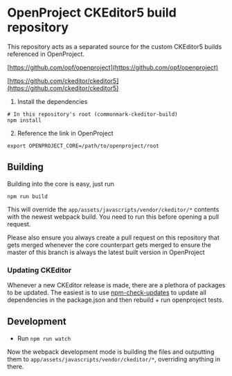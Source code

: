 # OpenProject CKEditor5 build repository

This repository acts as a separated source for the custom CKEditor5 builds referenced in OpenProject.


[https://github.com/opf/openproject](https://github.com/opf/openproject)

[https://github.com/ckeditor/ckeditor5](https://github.com/ckeditor/ckeditor5)



1. Install the dependencies

```
# In this repository's root (commonmark-ckeditor-build)
npm install
```

2. Reference the link in OpenProject

```
export OPENPROJECT_CORE=/path/to/openproject/root
```



## Building



Building into the core is easy, just run

`npm run build`



This will override the `app/assets/javascripts/vendor/ckeditor/*` contents with the newest webpack build. You need to run this before opening a pull request.

Please also ensure you always create a pull request on this repository that gets merged whenever the core counterpart gets merged to ensure the master of this branch is always the latest built version in OpenProject



### Updating CKEditor

Whenever a new CKEditor release is made, there are a plethora of packages to be updated. The easiest is to use [npm-check-updates](https://www.npmjs.com/package/npm-check-updates) to update all dependencies in the package.json and then rebuild + run openproject tests.



## Development

- Run `npm run watch`

Now the webpack development mode is building the files and outputting them to `app/assets/javascripts/vendor/ckeditor/*`, overriding anything in there.



